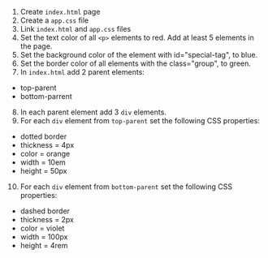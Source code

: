 1. Create ``index.html`` page
2. Create a ``app.css`` file
3. Link ``index.html`` and ``app.css`` files
4. Set the text color of all ``<p>`` elements to red. Add at least 5 elements in the page.
5. Set the background color of the element with id="special-tag", to blue.
6. Set the border color of all elements with the class="group", to green.
7. In ``index.html`` add 2 parent elements: 
- top-parent
- bottom-parrent

8. In each parent element add 3 ``div`` elements.
9. For each ``div`` element from ``top-parent`` set the following CSS properties:
- dotted border
- thickness = 4px
- color = orange
- width = 10em
- height = 50px
10. For each ``div`` element from ``bottom-parent`` set the following CSS properties:
- dashed border
- thickness = 2px
- color = violet
- width = 100px
- height = 4rem




